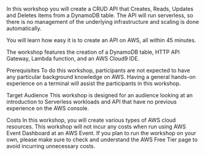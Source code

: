 In this workshop you will create a CRUD API that Creates, Reads, Updates and Deletes items from a DynamoDB table. The API will run serverless, so there is no management of the underlying infrastructure and scaling is done automatically.

You will learn how easy it is to create an API on AWS, all within 45 minutes.

The workshop features the creation of a DynamoDB table, HTTP API Gateway, Lambda function, and an AWS Cloud9 IDE.

Prerequisites
To do this workshop, participants are not expected to have any particular background knowledge on AWS. Having a general hands-on experience on a terminal will assist the participants in this workshop.

Target Audience
This workshop is designed for an audience looking at an introduction to Serverless workloads and API that have no previous experience on the AWS console.

Costs
In this workshop, you will create various types of AWS cloud resources. This workshop will not incur any costs when run using AWS Event Dashboard at an AWS Event. If you plan to run the workshop on your own, please make sure to check and understand the AWS Free Tier page  to avoid incurring unnecessary costs.
